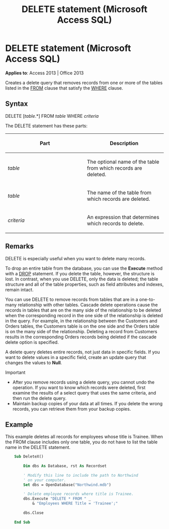 ﻿---
title: DELETE statement (Microsoft Access SQL)
TOCTitle: DELETE statement (Microsoft Access SQL)
ms:assetid: 64c235bc-5b1a-0a33-714a-9933ba7a81e5
ms:mtpsurl: https://msdn.microsoft.com/library/Ff195097(v=office.15)
ms:contentKeyID: 48545299
ms.date: 10/18/2018
mtps_version: v=office.15
f1_keywords:
- jetsql40.chm5277573
f1_categories:
- Office.Version=v15
---

# DELETE statement (Microsoft Access SQL)

**Applies to**: Access 2013 | Office 2013

Creates a delete query that removes records from one or more of the tables listed in the [FROM](https://docs.microsoft.com/office/vba/access/Concepts/Structured-Query-Language/from-clause-microsoft-access-sql) clause that satisfy the [WHERE](https://docs.microsoft.com/office/vba/access/Concepts/Structured-Query-Language/where-clause-microsoft-access-sql) clause.

## Syntax

DELETE \[*table*.\*\] FROM *table* WHERE *criteria*

The DELETE statement has these parts:

<table>
<colgroup>
<col style="width: 50%" />
<col style="width: 50%" />
</colgroup>
<thead>
<tr class="header">
<th><p>Part</p></th>
<th><p>Description</p></th>
</tr>
</thead>
<tbody>
<tr class="odd">
<td><p><em>table</em></p></td>
<td><p>The optional name of the table from which records are deleted.</p></td>
</tr>
<tr class="even">
<td><p><em>table</em></p></td>
<td><p>The name of the table from which records are deleted.</p></td>
</tr>
<tr class="odd">
<td><p><em>criteria</em></p></td>
<td><p>An expression that determines which records to delete.</p></td>
</tr>
</tbody>
</table>


## Remarks

DELETE is especially useful when you want to delete many records.

To drop an entire table from the database, you can use the **Execute** method with a [DROP](drop-statement-microsoft-access-sql.md) statement. If you delete the table, however, the structure is lost. In contrast, when you use DELETE, only the data is deleted; the table structure and all of the table properties, such as field attributes and indexes, remain intact.

You can use DELETE to remove records from tables that are in a one-to-many relationship with other tables. Cascade delete operations cause the records in tables that are on the many side of the relationship to be deleted when the corresponding record in the one side of the relationship is deleted in the query. For example, in the relationship between the Customers and Orders tables, the Customers table is on the one side and the Orders table is on the many side of the relationship. Deleting a record from Customers results in the corresponding Orders records being deleted if the cascade delete option is specified.

A delete query deletes entire records, not just data in specific fields. If you want to delete values in a specific field, create an update query that changes the values to **Null**.

> [!IMPORTANT]
> - After you remove records using a delete query, you cannot undo the operation. If you want to know which records were deleted, first examine the results of a select query that uses the same criteria, and then run the delete query.
> - Maintain backup copies of your data at all times. If you delete the wrong records, you can retrieve them from your backup copies.

## Example

This example deletes all records for employees whose title is Trainee. When the FROM clause includes only one table, you do not have to list the table name in the DELETE statement.

```vb
    Sub DeleteX() 
     
        Dim dbs As Database, rst As Recordset 
     
        ' Modify this line to include the path to Northwind 
        ' on your computer. 
        Set dbs = OpenDatabase("Northwind.mdb") 
     
        ' Delete employee records where title is Trainee.     
        dbs.Execute "DELETE * FROM " _ 
            & "Employees WHERE Title = 'Trainee';" 
         
        dbs.Close 
     
    End Sub
```

